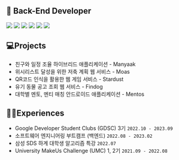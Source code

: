 ## 📌 Back-End Developer
<div>
<img src="https://img.shields.io/badge/Java-007396?style=flat&logo=java&logoColor=white"> 
<img src="https://img.shields.io/badge/springboot-6DB33F?style=flat&logo=Spring&logoColor=white"> 
<img src="https://img.shields.io/badge/MySQL-4479A1?style=flat&logo=mysql&logoColor=white">
<img src="https://img.shields.io/badge/Linux-FCC624?style=flat&logo=linux&logoColor=black"> 
<img src="https://img.shields.io/badge/Amazon AWS-232F3E?style=flat&logo=amazonaws&logoColor=white">
<img src="https://img.shields.io/badge/Git-F05032?style=flat&logo=git&logoColor=white">
</div>

## 💻Projects
- 친구와 일정 조율 하이브리드 애플리케이션 - Manyaak
- 위시리스트 달성을 위한 저축 계획 웹 서비스 - Moas
- QR코드 인식을 활용한 웹 게임 서비스 - Stardust
- 유기 동물 공고 조회 웹 서비스 - Findog
- 대학별 멘토, 멘티 매칭 안드로이드 애플리케이션 - Mentos

  
## 👩‍💻Experiences
- Google Developer Student Clubs (GDSC) 3기 `2022.10 - 2023.09`
- 소프트웨어 엔지니어링 부트캠프 (백엔드) `2022.08 - 2023.02`
- 삼성 SDS 하계 대학생 알고리즘 특강 `2022.07`
- University MakeUs Challenge (UMC) 1, 2기 `2021.09 - 2022.08`
